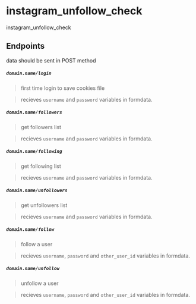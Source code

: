 # instagram_unfollow_check
instagram_unfollow_check

## Endpoints
data should be sent in POST method

##### `domain.name/login`

> first time login to save cookies file

> recieves `username` and `password` variables in formdata.

##### `domain.name/followers`

> get followers list

> recieves `username` and `password` variables in formdata.

##### `domain.name/following`

> get following list

> recieves `username` and `password` variables in formdata.

##### `domain.name/unfollowers`

> get unfollowers list

> recieves `username` and `password` variables in formdata.

##### `domain.name/follow`

> follow a user

> recieves `username`, `password` and `other_user_id` variables in formdata.

##### `domain.name/unfollow`

> unfollow a user

> recieves `username`, `password` and `other_user_id` variables in formdata.